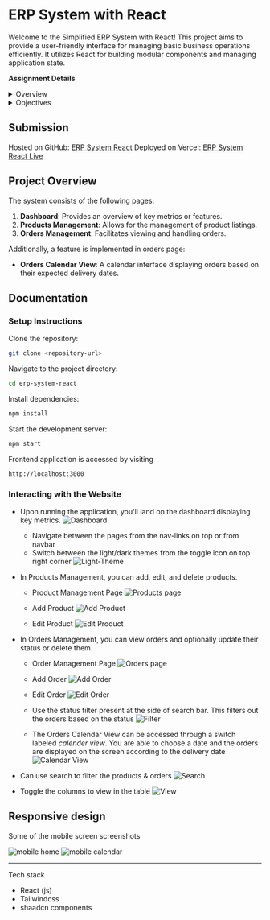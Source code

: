 # ERP System with React

Welcome to the Simplified ERP System with React! This project aims to provide a user-friendly interface for managing basic business operations efficiently. It utilizes React for building modular components and managing application state.

**Assignment Details**
<details>
  <summary>Overview</summary>
    
  ### Dashboard

  - Display a summary of key metrics or features.
  - Include links or buttons for quick navigation to the Products and Orders management pages.

  ### Products Management

  - Present a list of products with details such as name, category, price, and stock quantity, using mock data.
  - Enable functionalities to add, edit, and delete products.

  ### Orders Management

  - Show a list of orders, including details like order ID, customer name, order date, and status, using mock data.
  - (Optional) Allow viewing of order details, updating the order status, and deletion of orders.

  ### Orders Calendar View (Optional)

  - Implement a calendar view that displays orders on their expected delivery dates.
  - Provide the ability to click on a date to view all orders due for delivery that day.

  ## Technology Stack

  - **React**: Front-end library for building user interfaces.
  - **React Router**: For implementing navigation within the application.
  - **CSS**: For styling the components.
</details>

<details>
  <summary>Objectives</summary>

  - Develop a user-friendly interface for managing key aspects of a business.       
  - Utilize React for building modular components and managing application state.
  - Implement navigation between different sections of the ERP system using React Router.
  - Create a responsive design suitable for both desktop and mobile devices.
</details>


## Submission

Hosted on GitHub: [ERP System React](https://github.com/Jagadesh-Ronanki/je-entnt-erp)
Deployed on Vercel: [ERP System React Live](https://je-entnt-erp.vercel.app/)

## Project Overview

The system consists of the following pages:

1. **Dashboard**: Provides an overview of key metrics or features.
2. **Products Management**: Allows for the management of product listings.
3. **Orders Management**: Facilitates viewing and handling orders.

Additionally, a feature is implemented in orders page:

- **Orders Calendar View**: A calendar interface displaying orders based on their expected delivery dates.

## Documentation

### Setup Instructions

Clone the repository: 
```bash
git clone <repository-url>
```
Navigate to the project directory: 
```bash
cd erp-system-react
```
Install dependencies: 
```bash
npm install
```
Start the development server: 
```bash
npm start
```
Frontend application is accessed by visiting
```
http://localhost:3000
```

### Interacting with the Website

- Upon running the application, you'll land on the dashboard displaying key metrics.
  ![Dashboard](/public/screeenshots/dashboard-dark.png)

  - Navigate between the pages from the nav-links on top or from navbar 
  - Switch between the light/dark themes from the toggle icon on top right corner
  ![Light-Theme](/public/screeenshots/theme.png)
  
- In Products Management, you can add, edit, and delete products.
  - Product Management Page
  ![Products page](/public/screeenshots/products.png)

  - Add Product
  ![Add Product](/public/screeenshots/add-product.png)

  - Edit Product
  ![Edit Product](/public/screeenshots/edit-product.png)

- In Orders Management, you can view orders and optionally update their status or delete them.
  - Order Management Page
    ![Orders page](/public/screeenshots/orders.png)

  - Add Order
  ![Add Order](/public/screeenshots/add-order.png)

  - Edit Order
  ![Edit Order](/public/screeenshots/edit-order.png)

  - Use the status filter present at the side of search bar. This filters out the orders based on the status
  ![Filter](/public/screeenshots/filter-status.png)

  - The Orders Calendar View can be accessed through a switch labeled *calender view*. You are able to choose a date and the orders are displayed on the screen according to the delivery date
  ![Calendar View](/public/screeenshots/calendar-view.png)
  

- Can use search to filter the products & orders
  ![Search](/public/screeenshots/search.png)
- Toggle the columns to view in the table
  ![View](/public/screeenshots/toggle-cols.png)

## Responsive design

Some of the mobile screen screenshots

![mobile home](/public/screeenshots/mobile-view.png)
![mobile calendar](/public/screeenshots/mobile-calender.png)

---

Tech stack
- React (js)
- Tailwindcss
- shaadcn components